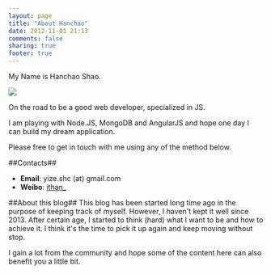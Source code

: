 ```yaml
---
layout: page
title: "About Hanchao"
date: 2012-11-01 21:13
comments: false
sharing: true
footer: true
---
```


My Name is Hanchao Shao.

![](http://ithans.u.qiniudn.com/ithans.jpg)

On the road to be a good web developer, specialized in JS.

I am playing with Node.JS, MongoDB and AngularJS and hope one day I can build my dream application.

Please free to get in touch with me using any of the method below.


##Contacts##
* __Email__: yize.shc (at) gmail.com
* __Weibo__: [ithan_](http://weibo.com/xyrshc)


##About this blog##
This blog has been started long time ago in the purpose of keeping track of myself.
However, I haven't kept it well since 2013.  After certain age, I started to think (hard) what I want to be and how to achieve it.  I think it's the time to pick it up again and keep moving without stop.

I gain a lot from the community and hope some of the content here can also benefit you a little bit.